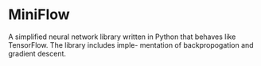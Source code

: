 # MiniFlow
A simplified neural network library written in Python that behaves like TensorFlow. The library includes imple- mentation of backpropogation and gradient descent.
